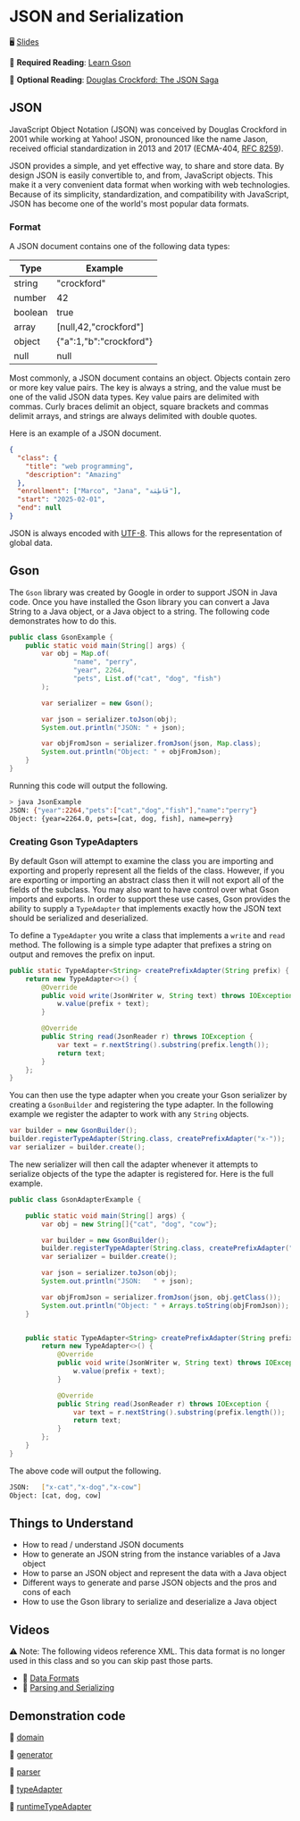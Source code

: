 # JSON and Serialization

🖥️ [Slides](https://docs.google.com/presentation/d/19KUDyTUNK_CUFjRQCSkOLtKEbgiLOiQS/edit?usp=sharing&ouid=114081115660452804792&rtpof=true&sd=true)

📖 **Required Reading**: [Learn Gson](https://www.tutorialspoint.com/gson/index.htm)

📖 **Optional Reading**: [Douglas Crockford: The JSON Saga](https://www.youtube.com/watch?v=-C-JoyNuQJs)

## JSON

JavaScript Object Notation (JSON) was conceived by Douglas Crockford in 2001 while working at Yahoo! JSON, pronounced like the name Jason, received official standardization in 2013 and 2017 (ECMA-404, [RFC 8259](https://datatracker.ietf.org/doc/html/rfc8259)).

JSON provides a simple, and yet effective way, to share and store data. By design JSON is easily convertible to, and from, JavaScript objects. This make it a very convenient data format when working with web technologies. Because of its simplicity, standardization, and compatibility with JavaScript, JSON has become one of the world's most popular data formats.

### Format

A JSON document contains one of the following data types:

| Type    | Example                 |
| ------- | ----------------------- |
| string  | "crockford"             |
| number  | 42                      |
| boolean | true                    |
| array   | [null,42,"crockford"]   |
| object  | {"a":1,"b":"crockford"} |
| null    | null                    |

Most commonly, a JSON document contains an object. Objects contain zero or more key value pairs. The key is always a string, and the value must be one of the valid JSON data types. Key value pairs are delimited with commas. Curly braces delimit an object, square brackets and commas delimit arrays, and strings are always delimited with double quotes.

Here is an example of a JSON document.

```json
{
  "class": {
    "title": "web programming",
    "description": "Amazing"
  },
  "enrollment": ["Marco", "Jana", "فَاطِمَة"],
  "start": "2025-02-01",
  "end": null
}
```

JSON is always encoded with [UTF-8](https://en.wikipedia.org/wiki/UTF-8). This allows for the representation of global data.

## Gson

The `Gson` library was created by Google in order to support JSON in Java code. Once you have installed the Gson library you can convert a Java String to a Java object, or a Java object to a string. The following code demonstrates how to do this.

```java
public class GsonExample {
    public static void main(String[] args) {
        var obj = Map.of(
                "name", "perry",
                "year", 2264,
                "pets", List.of("cat", "dog", "fish")
        );

        var serializer = new Gson();

        var json = serializer.toJson(obj);
        System.out.println("JSON: " + json);

        var objFromJson = serializer.fromJson(json, Map.class);
        System.out.println("Object: " + objFromJson);
    }
}
```

Running this code will output the following.

```sh
> java JsonExample
JSON: {"year":2264,"pets":["cat","dog","fish"],"name":"perry"}
Object: {year=2264.0, pets=[cat, dog, fish], name=perry}
```

### Creating Gson TypeAdapters

By default Gson will attempt to examine the class you are importing and exporting and properly represent all the fields of the class. However, if you are exporting or importing an abstract class then it will not export all of the fields of the subclass. You may also want to have control over what Gson imports and exports. In order to support these use cases, Gson provides the ability to supply a `TypeAdapter` that implements exactly how the JSON text should be serialized and deserialized.

To define a `TypeAdapter` you write a class that implements a `write` and `read` method. The following is a simple type adapter that prefixes a string on output and removes the prefix on input.

```java
public static TypeAdapter<String> createPrefixAdapter(String prefix) {
    return new TypeAdapter<>() {
        @Override
        public void write(JsonWriter w, String text) throws IOException {
            w.value(prefix + text);
        }

        @Override
        public String read(JsonReader r) throws IOException {
            var text = r.nextString().substring(prefix.length());
            return text;
        }
    };
}
```

You can then use the type adapter when you create your Gson serializer by creating a `GsonBuilder` and registering the type adapter. In the following example we register the adapter to work with any `String` objects.

```java
var builder = new GsonBuilder();
builder.registerTypeAdapter(String.class, createPrefixAdapter("x-"));
var serializer = builder.create();
```

The new serializer will then call the adapter whenever it attempts to serialize objects of the type the adapter is registered for. Here is the full example.

```java
public class GsonAdapterExample {

    public static void main(String[] args) {
        var obj = new String[]{"cat", "dog", "cow"};

        var builder = new GsonBuilder();
        builder.registerTypeAdapter(String.class, createPrefixAdapter("x-"));
        var serializer = builder.create();

        var json = serializer.toJson(obj);
        System.out.println("JSON:   " + json);

        var objFromJson = serializer.fromJson(json, obj.getClass());
        System.out.println("Object: " + Arrays.toString(objFromJson));
    }


    public static TypeAdapter<String> createPrefixAdapter(String prefix) {
        return new TypeAdapter<>() {
            @Override
            public void write(JsonWriter w, String text) throws IOException {
                w.value(prefix + text);
            }

            @Override
            public String read(JsonReader r) throws IOException {
                var text = r.nextString().substring(prefix.length());
                return text;
            }
        };
    }
}
```

The above code will output the following.

```sh
JSON:   ["x-cat","x-dog","x-cow"]
Object: [cat, dog, cow]
```

## Things to Understand

- How to read / understand JSON documents
- How to generate an JSON string from the instance variables of a Java object
- How to parse an JSON object and represent the data with a Java object
- Different ways to generate and parse JSON objects and the pros and cons of each
- How to use the Gson library to serialize and deserialize a Java object

## Videos

⚠ Note: The following videos reference XML. This data format is no longer used in this class and so you can skip past those parts.

- 🎥 [Data Formats]()
- 🎥 [Parsing and Serializing]()

## Demonstration code

📁 [domain](example-code/domain)

📁 [generator](example-code/generator)

📁 [parser](example-code/parser)

📁 [typeAdapter](example-code/typeAdapter)

📁 [runtimeTypeAdapter](example-code/runtimeTypeAdapter)
